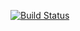 [![Build Status](https://travis-ci.org/adrianko/design-patterns.svg)](https://travis-ci.org/adrianko/design-patterns)